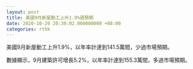 ```yaml
---
layout: post
title: 美國9月新屋動工上升1.9%遜預期
date: 2020-10-20 20:39:02.000000000 +08:00
categories: rthk
---
```


美國9月新屋動工上升1.9%，以年率計達到141.5萬間，少過市場預期。

數據顯示，9月建築許可增長5.2%，以年率計達到155.3萬間，多過市場預期。
